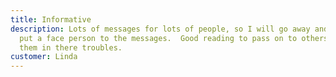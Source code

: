 ```yaml
---
title: Informative
description: Lots of messages for lots of people, so I will go away and try to
  put a face person to the messages.  Good reading to pass on to others to help
  them in there troubles.
customer: Linda
---
```

